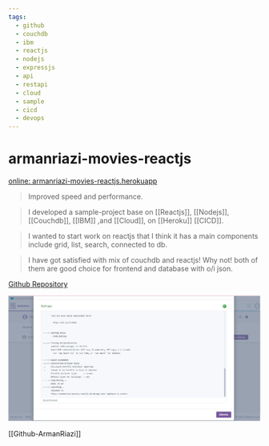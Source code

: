 ```yaml
---
tags:
  - github
  - couchdb
  - ibm
  - reactjs
  - nodejs
  - expressjs
  - api
  - restapi
  - cloud
  - sample
  - cicd
  - devops
---
```



# armanriazi-movies-reactjs

[online: armanriazi-movies-reactjs.herokuapp](https://armanriazi-movies-reactjs.herokuapp.com/)

> Improved speed and performance.

> I developed a sample-project base on [[Reactjs]], [[Nodejs]], [[Couchdb]], [[IBM]] ,and [[Cloud]], on [[Heroku]] [[CICD]].

> I wanted to start work on reactjs that I think it has a main components include grid, list, search, connected to db. 

> I have got satisfied with mix of couchdb and reactjs! Why not! both of them are good choice for frontend and database with o/i json.

[Github Repository](https://github.com/armanriazi/armanriazi-movies-reactjs)

![Build Status](../../assets/attachments/heroku-armanriazi-movies-reactjs.JPG)


[[Github-ArmanRiazi]]